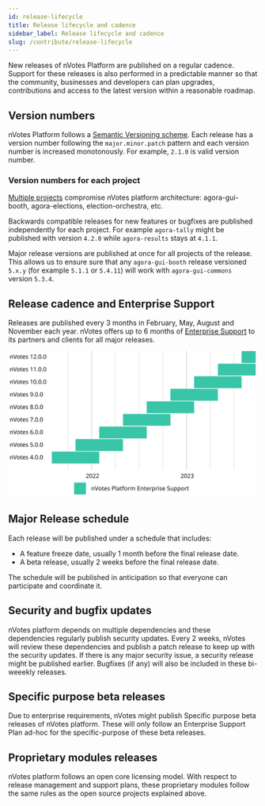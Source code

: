 ```yaml
---
id: release-lifecycle
title: Release lifecycle and cadence
sidebar_label: Release lifecycle and cadence
slug: /contribute/release-lifecycle
---
```


New releases of nVotes Platform are published on a regular cadence. Support for
these releases is also performed in a predictable manner so that the community,
businesses and developers can plan upgrades, contributions and access to the
latest version within a reasonable roadmap.

## Version numbers

nVotes Platform follows a [Semantic Versioning scheme](https://semver.org/). 
Each  release has a version number following the `major.minor.patch` pattern and
each version number is increased monotonously. For  example, `2.1.0` is valid 
version number.

### Version numbers for each project

[Multiple projects](https://github.com/agoravoting/) compromise nVotes platform 
architecture: agora-gui-booth, agora-elections, election-orchestra, etc.

Backwards compatible releases for new features or bugfixes are published 
independently for each project. For example `agora-tally` might be published 
with version `4.2.0` while `agora-results` stays at `4.1.1`.

Major release versions are published at once for all projects of the release.
This allows us to ensure sure that any `agora-gui-booth` release versioned 
`5.x.y` (for example  `5.1.1`  or `5.4.11`) will work with `agora-gui-commons` 
version `5.3.4`.

## Release cadence and Enterprise Support

Releases are published every 3 months in February, May, August and November
each year. nVotes offers up to 6 months of 
[Enterprise Support](https://nvotes.com) to its partners and clients for all 
major releases.

![Releases timeline](./assets/releases-timeline.svg)

## Major Release schedule

Each release will be published under a schedule that includes:
- A feature freeze date, usually 1 month before the final release date.
- A beta release, usually 2 weeks before the final release date.

The schedule will be published in anticipation so that everyone can participate
and coordinate it.

## Security and bugfix updates

nVotes platform depends on multiple dependencies and these dependencies 
regularly publish security updates. Every 2 weeks, nVotes will review these
dependencies and publish a patch release to keep up with the security updates.
If there is any major security issue, a security release might be published
earlier. Bugfixes (if any) will also be included in these bi-weeekly releases. 

## Specific purpose beta releases

Due to enterprise requirements, nVotes might publish Specific purpose beta 
releases of nVotes platform. These will only follow an Enterprise Support Plan
ad-hoc for the specific-purpose of these beta releases.

## Proprietary modules releases

nVotes platform follows an open core licensing model. With respect to release
management and support plans, these proprietary modules follow the same rules
as the open source projects explained above.